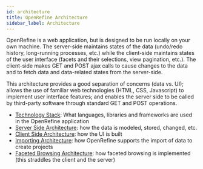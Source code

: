 ```yaml
---
id: architecture
title: OpenRefine Architecture
sidebar_label: Architecture
---
```


OpenRefine is a web application, but is designed to be run locally on your own machine. The server-side maintains states of the data (undo/redo history, long-running processes, etc.) while the client-side maintains states of the user interface (facets and their selections, view pagination, etc.). The client-side makes GET and POST ajax calls to cause changes to the data and to fetch data and data-related states from the server-side.

This architecture provides a good separation of concerns (data vs. UI); allows the use of familiar web technologies (HTML, CSS, Javascript) to implement user interface features; and enables the server side to be called by third-party software through standard GET and POST operations.

- [Technology Stack](Technology-Stack): What languages, libraries and frameworks are used in the OpenRefine application
- [Server Side Architecture](Server-Side-Architecture): how the data is modeled, stored, changed, etc.
- [Client Side Architecture](Client-Side-Architecture): how the UI is built
- [Importing Architecture](Importing-Architecture): how OpenRefine supports the import of data to create projects
- [Faceted Browsing Architecture](Faceted-Browsing-Architecture): how faceted browsing is implemented (this straddles the client and the server)
